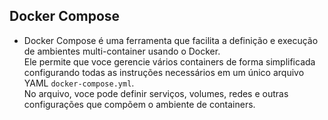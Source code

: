 ## Docker Compose

* Docker Compose é uma ferramenta que facilita a definição e execução de ambientes multi-container usando o Docker. </br>
Ele permite que voce gerencie vários containers de forma simplificada 
configurando todas as instruções necessários em um único arquivo YAML ``` docker-compose.yml ```. </br>
No arquivo, voce pode definir serviços, volumes, redes e outras configurações que compõem o ambiente de containers.